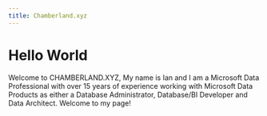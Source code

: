 ```yaml
---
title: Chamberland.xyz 
---
```

# Hello World

Welcome to CHAMBERLAND.XYZ, My name is Ian and I am a Microsoft Data Professional with over 15 years of experience working with Microsoft Data Products as either a Database Administrator, Database/BI Developer and Data Architect. Welcome to my page!
